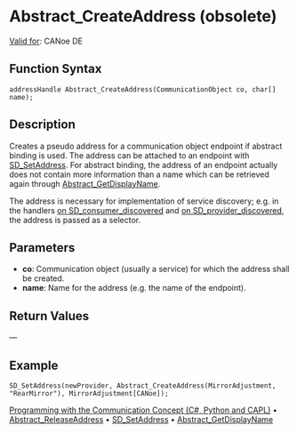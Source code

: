 # Abstract_CreateAddress (obsolete)

[Valid for](../../../Shared/FeatureAvailability.md): CANoe DE

## Function Syntax

`addressHandle Abstract_CreateAddress(CommunicationObject co, char[] name);`

## Description

Creates a pseudo address for a communication object endpoint if abstract binding is used. The address can be attached to an endpoint with [SD_SetAddress](CAPLfunctionSDSetAddress.md). For abstract binding, the address of an endpoint actually does not contain more information than a name which can be retrieved again through [Abstract_GetDisplayName](CAPLfunctionAbstractGetDisplayName.md).

The address is necessary for implementation of service discovery; e.g. in the handlers [on SD_consumer_discovered](../EventProcedures/CAPLfunctionOnSDConsumerDiscovered.md) and [on SD_provider_discovered](../EventProcedures/CAPLfunctionOnSDProviderDiscovered.md), the address is passed as a selector.

## Parameters

- **co**: Communication object (usually a service) for which the address shall be created.
- **name**: Name for the address (e.g. the name of the endpoint).

## Return Values

—

## Example

```plaintext
SD_SetAddress(newProvider, Abstract_CreateAddress(MirrorAdjustment, "RearMirror"), MirrorAdjustment[CANoe]);
```

[Programming with the Communication Concept (C#, Python and CAPL)](../../../CANoeCANalyzer/CommunicationConcept/Programming/CCP.md) • [Abstract_ReleaseAddress](CAPLfunctionAbstractReleaseAddress.md) • [SD_SetAddress](CAPLfunctionSDSetAddress.md) • [Abstract_GetDisplayName](CAPLfunctionAbstractGetDisplayName.md)
